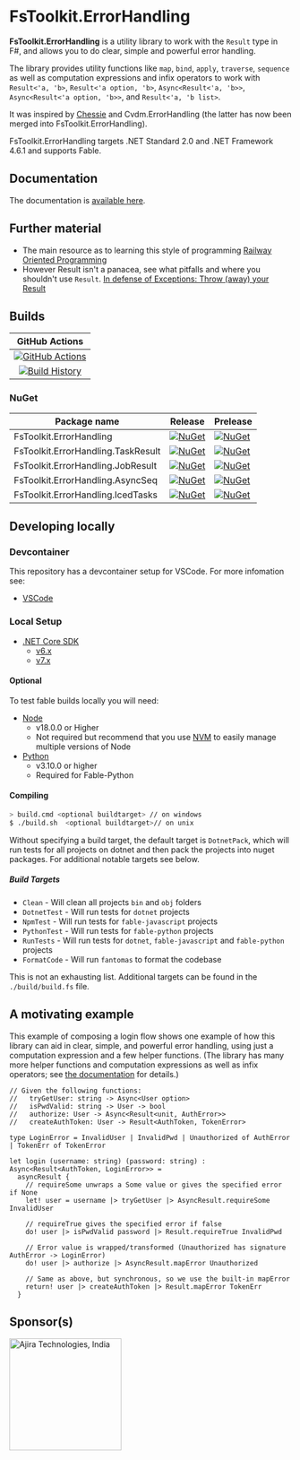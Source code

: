 # FsToolkit.ErrorHandling

**FsToolkit.ErrorHandling** is a utility library to work with the `Result` type in F#, and allows you to do clear, simple and powerful error handling.

The library provides utility functions like `map`, `bind`, `apply`, `traverse`, `sequence` as well as computation expressions and infix operators to work with `Result<'a, 'b>`, `Result<'a option, 'b>`, `Async<Result<'a, 'b>>`, `Async<Result<'a option, 'b>>`, and `Result<'a, 'b list>`.

It was inspired by [Chessie](https://github.com/fsprojects/Chessie) and Cvdm.ErrorHandling (the latter has now been merged into FsToolkit.ErrorHandling).

FsToolkit.ErrorHandling targets .NET Standard 2.0 and .NET Framework 4.6.1 and supports Fable.

## Documentation

The documentation is [available here](https://demystifyfp.gitbook.io/fstoolkit-errorhandling).

## Further material

* The main resource as to learning this style of programming [Railway Oriented Programming](https://fsharpforfunandprofit.com/rop/)
* However Result isn't a panacea, see what pitfalls and where you shouldn't use `Result`. [In defense of Exceptions: Throw (away) your Result](https://www.youtube.com/watch?v=E4dI-zd4Cag)

## Builds

GitHub Actions |
:---: |
[![GitHub Actions](https://github.com/demystifyfp/FsToolkit.ErrorHandling/workflows/Build%20master/badge.svg)](https://github.com/demystifyfp/FsToolkit.ErrorHandling/actions?query=branch%3Amaster) |
[![Build History](https://buildstats.info/github/chart/demystifyfp/FsToolkit.ErrorHandling?branch=master)](https://github.com/demystifyfp/FsToolkit.ErrorHandling/actions?query=branch%3Amaster) |

### NuGet

| Package name | Release | Prelease
| --- | --- | --- |
| FsToolkit.ErrorHandling | [![NuGet](https://buildstats.info/nuget/FsToolkit.ErrorHandling)](https://www.nuget.org/packages/FsToolkit.ErrorHandling) | [![NuGet](https://buildstats.info/nuget/FsToolkit.ErrorHandling?includePreReleases=true)](https://www.nuget.org/packages/FsToolkit.ErrorHandling/absoluteLatest)
| FsToolkit.ErrorHandling.TaskResult | [![NuGet](https://buildstats.info/nuget/FsToolkit.ErrorHandling.TaskResult)](https://www.nuget.org/packages/FsToolkit.ErrorHandling.TaskResult) | [![NuGet](https://buildstats.info/nuget/FsToolkit.ErrorHandling.TaskResult?includePreReleases=true)](https://www.nuget.org/packages/FsToolkit.ErrorHandling.TaskResult/absoluteLatest)
| FsToolkit.ErrorHandling.JobResult | [![NuGet](https://buildstats.info/nuget/FsToolkit.ErrorHandling.JobResult)](https://www.nuget.org/packages/FsToolkit.ErrorHandling.JobResult) | [![NuGet](https://buildstats.info/nuget/FsToolkit.ErrorHandling.JobResult?includePreReleases=true)](https://www.nuget.org/packages/FsToolkit.ErrorHandling.JobResult/absoluteLatest)
| FsToolkit.ErrorHandling.AsyncSeq | [![NuGet](https://buildstats.info/nuget/FsToolkit.ErrorHandling.AsyncSeq)](https://www.nuget.org/packages/FsToolkit.ErrorHandling.AsyncSeq) | [![NuGet](https://buildstats.info/nuget/FsToolkit.ErrorHandling.AsyncSeq?includePreReleases=true)](https://www.nuget.org/packages/FsToolkit.ErrorHandling.AsyncSeq/absoluteLatest)
| FsToolkit.ErrorHandling.IcedTasks | [![NuGet](https://buildstats.info/nuget/FsToolkit.ErrorHandling.IcedTasks)](https://www.nuget.org/packages/FsToolkit.ErrorHandling.IcedTasks) | [![NuGet](https://buildstats.info/nuget/FsToolkit.ErrorHandling.IcedTasks?includePreReleases=true)](https://www.nuget.org/packages/FsToolkit.ErrorHandling.IcedTasks/absoluteLatest)



## Developing locally

### Devcontainer 
This repository has a devcontainer setup for VSCode. For more infomation see:
- [VSCode](https://code.visualstudio.com/docs/devcontainers/containers)

### Local Setup

* [.NET Core SDK](https://www.microsoft.com/net/download/)
  * [v6.x](https://dotnet.microsoft.com/en-us/download/dotnet/6.0)
  * [v7.x](https://dotnet.microsoft.com/en-us/download/dotnet/7.0)

#### Optional 

To test fable builds locally you will need:

* [Node](https://nodejs.org/en/)
  * v18.0.0 or Higher
  * Not required but recommend that you use [NVM](https://github.com/nvm-sh/nvm) to easily manage multiple versions of Node
* [Python](https://www.python.org/downloads/)
  * v3.10.0 or higher
  * Required for Fable-Python


#### Compiling

```bash
> build.cmd <optional buildtarget> // on windows
$ ./build.sh  <optional buildtarget>// on unix
```

Without specifying a build target, the default target is `DotnetPack`, which will run tests for all projects on dotnet and then pack the projects into nuget packages. For additional notable targets see below.

##### Build Targets

- `Clean` - Will clean all projects `bin` and `obj` folders
- `DotnetTest` - Will run tests for `dotnet` projects
- `NpmTest` - Will run tests for `fable-javascript` projects
- `PythonTest` - Will run tests for `fable-python` projects
- `RunTests` - Will run tests for `dotnet`, `fable-javascript` and `fable-python` projects
- `FormatCode` - Will run `fantomas` to format the codebase

This is not an exhausting list. Additional targets can be found in the `./build/build.fs` file.


A motivating example
--------------------

This example of composing a login flow shows one example of how this library can aid in clear, simple, and powerful error handling, using just a computation expression and a few helper functions. (The library has many more helper functions and computation expressions as well as infix operators; see [the documentation](https://demystifyfp.gitbook.io/fstoolkit-errorhandling) for details.)

```f#
// Given the following functions:
//   tryGetUser: string -> Async<User option>
//   isPwdValid: string -> User -> bool
//   authorize: User -> Async<Result<unit, AuthError>>
//   createAuthToken: User -> Result<AuthToken, TokenError>

type LoginError = InvalidUser | InvalidPwd | Unauthorized of AuthError | TokenErr of TokenError

let login (username: string) (password: string) : Async<Result<AuthToken, LoginError>> =
  asyncResult {
    // requireSome unwraps a Some value or gives the specified error if None
    let! user = username |> tryGetUser |> AsyncResult.requireSome InvalidUser

    // requireTrue gives the specified error if false
    do! user |> isPwdValid password |> Result.requireTrue InvalidPwd

    // Error value is wrapped/transformed (Unauthorized has signature AuthError -> LoginError)
    do! user |> authorize |> AsyncResult.mapError Unauthorized

    // Same as above, but synchronous, so we use the built-in mapError
    return! user |> createAuthToken |> Result.mapError TokenErr
  }
```

## Sponsor(s)

<a href="https://www.ajira.tech"><img src="./Ajira-logo.png" alt="Ajira Technologies, India" width="200" /></a>
